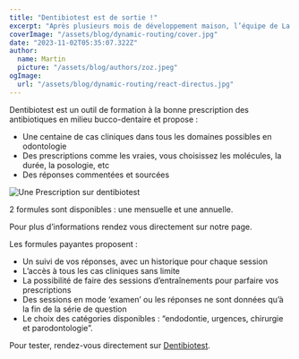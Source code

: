 ```yaml
---
title: "Dentibiotest est de sortie !"
excerpt: "Après plusieurs mois de développement maison, l’équipe de La Forge Med’ vous présente Dentibiotest."
coverImage: "/assets/blog/dynamic-routing/cover.jpg"
date: "2023-11-02T05:35:07.322Z"
author:
  name: Martin
  picture: "/assets/blog/authors/zoz.jpeg"
ogImage:
  url: "/assets/blog/dynamic-routing/react-directus.jpg"
---
```


Dentibiotest est un outil de formation à la bonne prescription des antibiotiques en milieu bucco-dentaire et propose :

- Une centaine de cas cliniques dans tous les domaines possibles en odontologie
- Des prescriptions comme les vraies, vous choisissez les molécules, la durée, la posologie, etc
- Des réponses commentées et sourcées

![Une Prescription sur dentibiotest](/assets/blog/dynamic-routing/Dentibiotest_prescription.png)

2 formules sont disponibles : une mensuelle et une annuelle.

Pour plus d’informations rendez vous directement sur notre page.

Les formules payantes proposent :

- Un suivi de vos réponses, avec un historique pour chaque session
- L’accès à tous les cas cliniques sans limite
- La possibilité de faire des sessions d’entraînements pour parfaire vos prescriptions
- Des sessions en mode ‘examen’ ou les réponses ne sont données qu’à la fin de la série de question
- Le choix des catégories disponibles : “endodontie, urgences, chirurgie et parodontologie”.

Pour tester, rendez-vous directement sur [Dentibiotest](https://dentibiotest.fr).
